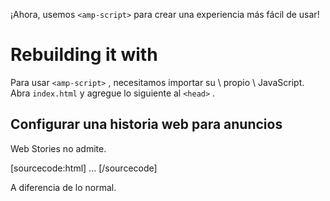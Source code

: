 ¡Ahora, usemos `<amp-script>` para crear una experiencia más fácil de usar!

# Rebuilding it with <amp-script>

Para usar `<amp-script>` , necesitamos importar su &#92; propio &#92; JavaScript. Abra `index.html` y agregue lo siguiente al `<head>` .

## Configurar una historia web para anuncios

Web Stories no admite.

[sourcecode:html]
<amp-story>
  <amp-story-auto-ads>
    <script type="application/json">
      {
        "ad-attributes": {
          // ad server configuration
        }
      }
    </script>
  </amp-story-auto-ads>
  <amp-story-page>
  ...
</amp-story>
[/sourcecode]

A diferencia de lo normal.
